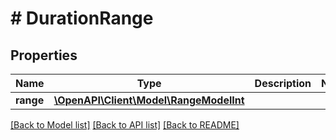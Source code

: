 # # DurationRange

## Properties

Name | Type | Description | Notes
------------ | ------------- | ------------- | -------------
**range** | [**\OpenAPI\Client\Model\RangeModelInt**](RangeModelInt.md) |  |

[[Back to Model list]](../../README.md#models) [[Back to API list]](../../README.md#endpoints) [[Back to README]](../../README.md)
